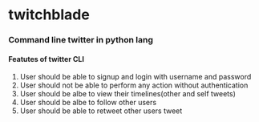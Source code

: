 # twitchblade
### Command line twitter in python lang


#### Featutes of twitter CLI

1. User should be able to signup and login with username and password
2. User should not be able to perform any action without authentication
3. User should be albe to view their timelines(other and self tweets)
4. User should be albe to follow other users
5. User should be able to retweet other users tweet
